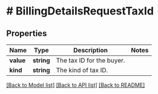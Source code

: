 # # BillingDetailsRequestTaxId

## Properties

Name | Type | Description | Notes
------------ | ------------- | ------------- | -------------
**value** | **string** | The tax ID for the buyer. |
**kind** | **string** | The kind of tax ID. |

[[Back to Model list]](../../README.md#models) [[Back to API list]](../../README.md#endpoints) [[Back to README]](../../README.md)
